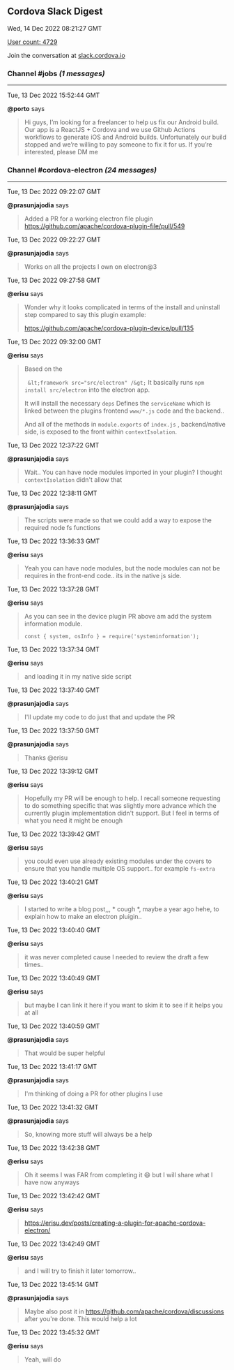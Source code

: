 ## Cordova Slack Digest
Wed, 14 Dec 2022 08:21:27 GMT

[User count: 4729](https://cordova.slack.com/)


Join the conversation at [slack.cordova.io](http://slack.cordova.io/)

### __Channel #jobs__ _(1 messages)_
---

Tue, 13 Dec 2022 15:52:44 GMT

__@porto__ says 
> Hi guys, I’m looking for a freelancer to help us fix our Android build. Our app is a ReactJS + Cordova and we use Github Actions workflows to generate iOS and Android builds. Unfortunately our build stopped and we’re willing to pay someone to fix it for us.
> If you’re interested, please DM me
> 

### __Channel #cordova-electron__ _(24 messages)_
---

Tue, 13 Dec 2022 09:22:07 GMT

__@prasunjajodia__ says 
> Added a PR for a working electron file plugin
> <https://github.com/apache/cordova-plugin-file/pull/549>
> 

Tue, 13 Dec 2022 09:22:27 GMT

__@prasunjajodia__ says 
> Works on all the projects I own on electron@3
> 

Tue, 13 Dec 2022 09:27:58 GMT

__@erisu__ says 
> Wonder why it looks complicated in terms of the install and uninstall step compared to say this plugin example:
> 
> <https://github.com/apache/cordova-plugin-device/pull/135>
> 

Tue, 13 Dec 2022 09:32:00 GMT

__@erisu__ says 
> Based on the
> 
> ``` &lt;framework src="src/electron" /&gt;```
> It basically runs `npm install src/electron` into the electron app.
> 
> It will install the necessary `deps`
> Defines the `serviceName` which is linked between the plugins frontend `www/*.js` code and the backend..
> 
> And all of the methods in `module.exports` of `index.js` , backend/native side, is exposed to the front within `contextIsolation`.
> 

Tue, 13 Dec 2022 12:37:22 GMT

__@prasunjajodia__ says 
> Wait..
> You can have node modules imported in your plugin?
> I thought `contextIsolation` didn't allow that
> 

Tue, 13 Dec 2022 12:38:11 GMT

__@prasunjajodia__ says 
> The scripts were made so that we could add a way to expose the required node fs functions
> 

Tue, 13 Dec 2022 13:36:33 GMT

__@erisu__ says 
> Yeah you can have node modules, but the node modules can not be requires in the front-end code.. its in the native js side.
> 

Tue, 13 Dec 2022 13:37:28 GMT

__@erisu__ says 
> As you can see in the device plugin PR above am add the system information module.
> 
> ```const { system, osInfo } = require('systeminformation');```
> 

Tue, 13 Dec 2022 13:37:34 GMT

__@erisu__ says 
> and loading it in my native side script
> 

Tue, 13 Dec 2022 13:37:40 GMT

__@prasunjajodia__ says 
> I'll update my code to do just that and update the PR
> 

Tue, 13 Dec 2022 13:37:50 GMT

__@prasunjajodia__ says 
> Thanks @erisu
> 

Tue, 13 Dec 2022 13:39:12 GMT

__@erisu__ says 
> Hopefully my PR will be enough to help.
> I recall someone requesting to do something specific that was slightly more advance which the currently plugin implementation didn't support. But I feel in terms of what you need it might be enough
> 

Tue, 13 Dec 2022 13:39:42 GMT

__@erisu__ says 
> you could even use already existing modules under the covers to ensure that you handle multiple OS support.. for example `fs-extra`
> 

Tue, 13 Dec 2022 13:40:21 GMT

__@erisu__ says 
> I started to write a blog post,,, * cough *, maybe a year ago hehe, to explain how to make an electron pluigin..
> 

Tue, 13 Dec 2022 13:40:40 GMT

__@erisu__ says 
> it was never completed cause I needed to review the draft a few times..
> 

Tue, 13 Dec 2022 13:40:49 GMT

__@erisu__ says 
> but maybe I can link it here if you want to skim it to see if it helps you at all
> 

Tue, 13 Dec 2022 13:40:59 GMT

__@prasunjajodia__ says 
> That would be super helpful
> 

Tue, 13 Dec 2022 13:41:17 GMT

__@prasunjajodia__ says 
> I'm thinking of doing a PR for other plugins I use
> 

Tue, 13 Dec 2022 13:41:32 GMT

__@prasunjajodia__ says 
> So, knowing more stuff will always be a help
> 

Tue, 13 Dec 2022 13:42:38 GMT

__@erisu__ says 
> Oh it seems I was FAR from completing it 😄 but I will share what I have now anyways
> 

Tue, 13 Dec 2022 13:42:42 GMT

__@erisu__ says 
> <https://erisu.dev/posts/creating-a-plugin-for-apache-cordova-electron/>
> 

Tue, 13 Dec 2022 13:42:49 GMT

__@erisu__ says 
> and I will try to finish it later tomorrow..
> 

Tue, 13 Dec 2022 13:45:14 GMT

__@prasunjajodia__ says 
> Maybe also post it in <https://github.com/apache/cordova/discussions> after you're done.
> This would help a lot
> 

Tue, 13 Dec 2022 13:45:32 GMT

__@erisu__ says 
> Yeah, will do
> 
